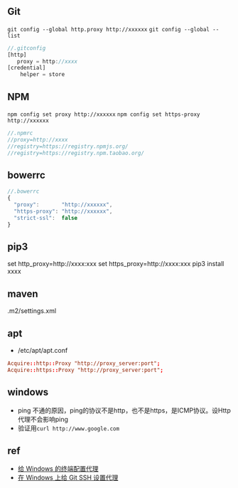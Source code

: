 ## Git

`git config --global http.proxy http://xxxxxx`
`git config --global --list`

```js
//.gitconfig
[http]
   proxy = http://xxxx
[credential]        
    helper = store 
```

## NPM

`npm config set proxy http://xxxxxx`
`npm config set https-proxy http://xxxxxx`

```js
//.npmrc
//proxy=http://xxxx
//registry=https://registry.npmjs.org/
//registry=https://registry.npm.taobao.org/
```

## bowerrc

```js
//.bowerrc
{
  "proxy":       "http://xxxxxx",
  "https-proxy": "http://xxxxxx",
  "strict-ssl":  false
}
```

## pip3

set http_proxy=http://xxxx:xxx
set https_proxy=http://xxxx:xxx
pip3 install xxxx

## maven

.m2/settings.xml


## apt

+ /etc/apt/apt.conf
```conf
Acquire::http::Proxy "http://proxy_server:port";
Acquire::https::Proxy "http://proxy_server:port";
```


## windows
+ ping 不通的原因，ping的协议不是http，也不是https，是ICMP协议。设Http代理不会影响ping
+ 验证用`curl http://www.google.com`

## ref
+ [给 Windows 的终端配置代理](https://zcdll.github.io/2018/01/27/proxy-on-windows-terminal/)
+ [在 Windows 上给 Git SSH 设置代理](https://walkedby.com/sshwindowsproxy/)